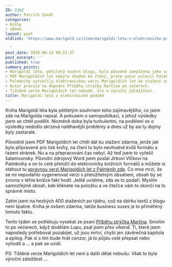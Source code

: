 ```yaml
---
ID: 2362
author: Patrick Zandl
categories:
- Knihy
- eBook
layout: post
oldlink: 'https://www.marigold.cz/item/marigoldi-leta-v-elektronicke-podobe

  '
post_date: 2010-06-22 09:21:37
post_excerpt: ''
published: true
summary_points:
- Marigoldí léta, pětiletý souhrn blogu, byla původně zamýšlena jako samopublikace.
- PDF Marigoldích let nebylo vhodné ke čtení, proto autor oslovil Palmknihy.
- Palmknihy vytvořily elektronickou verzi Marigoldích let ke stažení zdarma.
- Autor pracuje na dopsání Příběhu strýčka Martina po večerech.
- Tištěná verze Marigoldích let nebude, šlo o výroční záležitost.
title: Marigoldí léta v elektronické podobě
---
```


<p>Kniha Marigoldí léta byla pětiletým souhrnem toho zajímavějšího, co jsem zde na Marigolda napsal. A pokusem o samopublikaci, s jehož výsledky jsem se chtěl podělit. Nicméně doba byla turbulentní, na podělení se o výsledky nedošlo skrzevá naléhavější problémy a dnes už by asi ty dojmy byly zastaralé.</p>

<p>Původně jsem PDF Marigoldích let chtěl dát ku stažení zdarma, jenže jak bylo připravené pro tisk knihy, na čtení to bylo nevhodné kvůli formátu a řazení stránek. Nu a na přepracování čas nebyl. Až teď jsem to vyřešil šalamounsky. Původní zdrojový Word jsem poslal Jirkovi Vlčkovi na Palmknihy a on to celé přeložil do elektronicky knižních formátů a můžete si stáhout tu <a href="http://palmknihy.cz/www/?BOOK=3899">správnou verzi Marigoldích let z Palmknih zde</a>. Co mne mrzí, že se mi nepodařilo vygenerovat verzi s přeložitelným obsahem, obsah by se zrovna v téhle knížce fakt hodil. Ještě uvidíme, zda se to podaří. Myslím samozřejmě obsah, kde kliknete na položku a ve čtečce vám to skončí na to správné místo.</p>

<p>Zatím jsem na hezkých 400 staženích po týdnu, což na sbírku textů z blogu není špatné. Kniha je ovšem zdarma, takže business suxes je to přiměřený tomuto faktu.</p>

<p>Tento týden se potřebuju vysekat ze psaní <a href="http://www.pribehstrycka.cz">Příběhu strýčka Martina</a>. Smolím to po večerech, když dodělám Lupu, psal jsem přes víkend. Ti, které jsem naposledy potřeboval pozabíjet, už jsou mrtví, chybí jen závěrečná kapitola a epilog. Pak si s tím bude hrát cenzor, já to půjdu celé přepsat nebo vyhodit a ... a pak se uvidí.</p>

<p>PS: Tištěná verze Marigoldích let není a další dělat nebudu. Však to byla výroční záležitost ...</p>